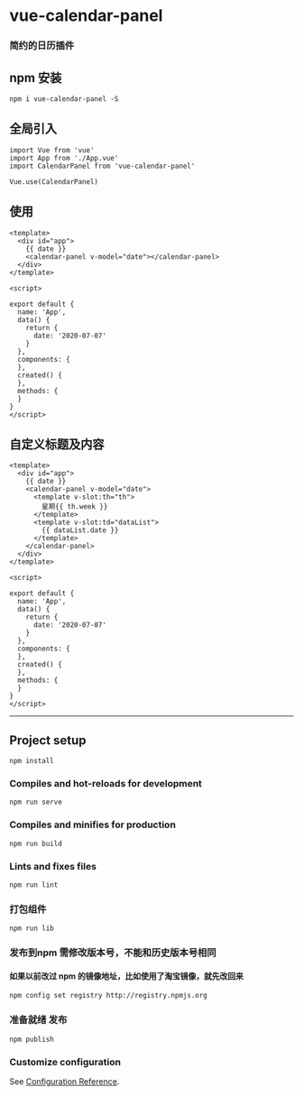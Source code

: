 # vue-calendar-panel
### 简约的日历插件

## npm 安装
```
npm i vue-calendar-panel -S
```

## 全局引入
```
import Vue from 'vue'
import App from './App.vue'
import CalendarPanel from 'vue-calendar-panel'

Vue.use(CalendarPanel)
```

## 使用
```
<template>
  <div id="app">
    {{ date }}
    <calendar-panel v-model="date"></calendar-panel>
  </div>
</template>

<script>

export default {
  name: 'App',
  data() {
    return {
      date: '2020-07-07'
    }
  },
  components: {
  },
  created() {
  },
  methods: {
  }
}
</script>
```
## 自定义标题及内容
```
<template>
  <div id="app">
    {{ date }}
    <calendar-panel v-model="date">
      <template v-slot:th="th">
        星期{{ th.week }}
      </template>
      <template v-slot:td="dataList">
        {{ dataList.date }}
      </template>
    </calendar-panel>
  </div>
</template>

<script>

export default {
  name: 'App',
  data() {
    return {
      date: '2020-07-07'
    }
  },
  components: {
  },
  created() {
  },
  methods: {
  }
}
</script>
```

---

## Project setup
```
npm install
```

### Compiles and hot-reloads for development
```
npm run serve
```

### Compiles and minifies for production
```
npm run build
```

### Lints and fixes files
```
npm run lint
```

### 打包组件
```
npm run lib
```

### 发布到npm 需修改版本号，不能和历史版本号相同
#### 如果以前改过 npm 的镜像地址，比如使用了淘宝镜像，就先改回来
```
npm config set registry http://registry.npmjs.org 
```

### 准备就绪 发布
```
npm publish
```


### Customize configuration
See [Configuration Reference](https://cli.vuejs.org/config/).
